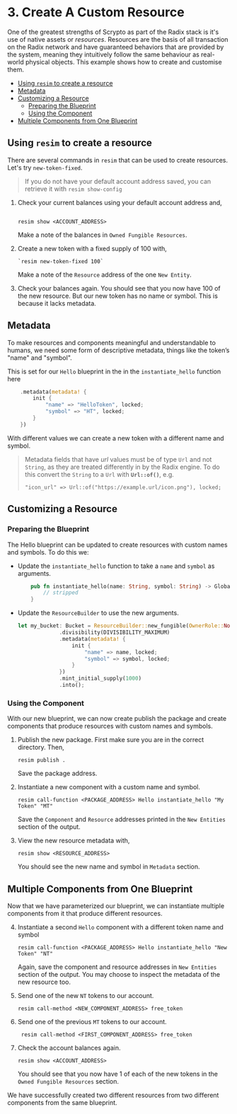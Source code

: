 # 3. Create A Custom Resource

One of the greatest strengths of Scrypto as part of the Radix stack is it's use
of native assets or _resources_. Resources are the basis of all transaction on
the Radix network and have guaranteed behaviors that are provided by the system,
meaning they intuitively follow the same behaviour as real-world physical
objects. This example shows how to create and customise them.

- [Using `resim` to create a resource](#using-resim-to-create-a-resource)
- [Metadata](#metadata)
- [Customizing a Resource](#customizing-a-resource)
  - [Preparing the Blueprint](#preparing-the-blueprint)
  - [Using the Component](#using-the-component)
- [Multiple Components from One Blueprint](#multiple-components-from-one-blueprint)

## Using `resim` to create a resource

There are several commands in `resim` that can be used to create resources.
Let's try `new-token-fixed`.

> If you do not have your default account address saved, you can retrieve it
> with `resim show-config`

1. Check your current balances using your default account address and,

   ```

   resim show <ACCOUNT_ADDRESS>

   ```

   Make a note of the balances in `Owned Fungible Resources`.

2. Create a new token with a fixed supply of 100 with,

   ```
   `resim new-token-fixed 100`

   ```

   Make a note of the `Resource` address of the one `New Entity`.

3. Check your balances again. You should see that you now have 100 of the new
   resource. But our new token has no name or symbol. This is because it lacks
   metadata.

## Metadata

To make resources and components meaningful and understandable to humans, we
need some form of descriptive metadata, things like the token’s "name" and
"symbol".

This is set for our `Hello` blueprint in the in the `instantiate_hello` function
here

```rust
    .metadata(metadata! {
        init {
            "name" => "HelloToken", locked;
            "symbol" => "HT", locked;
        }
    })
```

With different values we can create a new token with a different name and
symbol.

> Metadata fields that have _url_ values must be of type `Url` and not `String`,
> as they are treated differently in by the Radix engine. To do this convert the
> `String` to a `Url` with **`Url::of()`**, e.g.
>
> ```
> "icon_url" => Url::of("https://example.url/icon.png"), locked;
> ```

## Customizing a Resource

### Preparing the Blueprint

The Hello blueprint can be updated to create resources with custom names and
symbols. To do this we:

- Update the `instantiate_hello` function to take a `name` and `symbol` as
  arguments.

  ```rust
      pub fn instantiate_hello(name: String, symbol: String) -> Global<Hello> {
          // stripped
      }
  ```

- Update the `ResourceBuilder` to use the new arguments.

  ```rust
  let my_bucket: Bucket = ResourceBuilder::new_fungible(OwnerRole::None)
               .divisibility(DIVISIBILITY_MAXIMUM)
               .metadata(metadata! {
                   init {
                       "name" => name, locked;
                       "symbol" => symbol, locked;
                   }
               })
               .mint_initial_supply(1000)
               .into();
  ```

### Using the Component

With our new blueprint, we can now create publish the package and create
components that produce resources with custom names and symbols.

1. Publish the new package. First make sure you are in the correct directory.
   Then,

   ```
   resim publish .
   ```

   Save the package address.

2. Instantiate a new component with a custom name and symbol.

   ```
   resim call-function <PACKAGE_ADDRESS> Hello instantiate_hello "My Token" "MT"
   ```

   Save the `Component` and `Resource` addresses printed in the `New Entities`
   section of the output.

3. View the new resource metadata with,

   ```
   resim show <RESOURCE_ADDRESS>
   ```

   You should see the new name and symbol in `Metadata` section.

## Multiple Components from One Blueprint

Now that we have parameterized our blueprint, we can instantiate multiple
components from it that produce different resources.

4. Instantiate a second `Hello` component with a different token name and symbol

   ```
   resim call-function <PACKAGE_ADDRESS> Hello instantiate_hello "New Token" "NT"
   ```

   Again, save the component and resource addresses in `New Entities` section of
   the output. You may choose to inspect the metadata of the new resource too.

5. Send one of the new `NT` tokens to our account.

   ```
   resim call-method <NEW_COMPONENT_ADDRESS> free_token
   ```

6. Send one of the previous `MT` tokens to our account.

   ```
    resim call-method <FIRST_COMPONENT_ADDRESS> free_token
   ```

7. Check the account balances again.

   ```
   resim show <ACCOUNT_ADDRESS>
   ```

   You should see that you now have 1 of each of the new tokens in the
   `Owned Fungible Resources` section.

We have successfully created two different resources from two different
components from the same blueprint.
